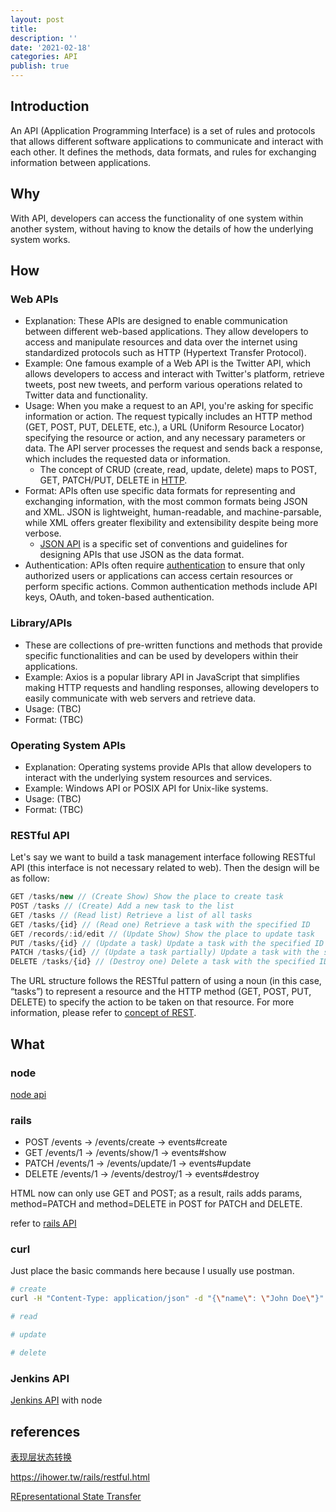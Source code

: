 ```yaml
---
layout: post
title:
description: ''
date: '2021-02-18'
categories: API
publish: true
---
```


## Introduction

An API (Application Programming Interface) is a set of rules and protocols that allows different software applications to communicate and interact with each other. It defines the methods, data formats, and rules for exchanging information between applications.

## Why

With API, developers can access the functionality of one system within another system, without having to know the details of how the underlying system works.

## How

### Web APIs

* Explanation: These APIs are designed to enable communication between different web-based applications. They allow developers to access and manipulate resources and data over the internet using standardized protocols such as HTTP (Hypertext Transfer Protocol).
* Example: One famous example of a Web API is the Twitter API, which allows developers to access and interact with Twitter's platform, retrieve tweets, post new tweets, and perform various operations related to Twitter data and functionality.
* Usage: When you make a request to an API, you're asking for specific information or action. The request typically includes an HTTP method (GET, POST, PUT, DELETE, etc.), a URL (Uniform Resource Locator) specifying the resource or action, and any necessary parameters or data. The API server processes the request and sends back a response, which includes the requested data or information.
  * The concept of CRUD (create, read, update, delete) maps to POST, GET, PATCH/PUT, DELETE in [HTTP]({{site.baseurl}}/internet/2021/04/09/hypertext-transfer-protocol.html).
* Format: APIs often use specific data formats for representing and exchanging information, with the most common formats being JSON and XML. JSON is lightweight, human-readable, and machine-parsable, while XML offers greater flexibility and extensibility despite being more verbose.
  * [JSON API]({{site.baseurl}}/api/2022/08/16/json-api.html) is a specific set of conventions and guidelines for designing APIs that use JSON as the data format.
* Authentication: APIs often require [authentication]({{site.baseurl}}/api/2022/08/17/authentication.html) to ensure that only authorized users or applications can access certain resources or perform specific actions. Common authentication methods include API keys, OAuth, and token-based authentication.

### Library/APIs
  
* These are collections of pre-written functions and methods that provide specific functionalities and can be used by developers within their applications.
* Example: Axios is a popular library API in JavaScript that simplifies making HTTP requests and handling responses, allowing developers to easily communicate with web servers and retrieve data.
* Usage: (TBC)
* Format: (TBC)

### Operating System APIs

* Explanation: Operating systems provide APIs that allow developers to interact with the underlying system resources and services.
* Example: Windows API or POSIX API for Unix-like systems.
* Usage: (TBC)
* Format: (TBC)

### RESTful API

Let's say we want to build a task management interface following RESTful API (this interface is not necessary related to web). Then the design will be as follow:

```javascript
GET /tasks/new // (Create Show) Show the place to create task
POST /tasks // (Create) Add a new task to the list
GET /tasks // (Read list) Retrieve a list of all tasks
GET /tasks/{id} // (Read one) Retrieve a task with the specified ID
GET /records/:id/edit // (Update Show) Show the place to update task
PUT /tasks/{id} // (Update a task) Update a task with the specified ID
PATCH /tasks/{id} // (Update a task partially) Update a task with the specified ID
DELETE /tasks/{id} // (Destroy one) Delete a task with the specified ID
```

The URL structure follows the RESTful pattern of using a noun (in this case, “tasks”) to represent a resource and the HTTP method (GET, POST, PUT, DELETE) to specify the action to be taken on that resource. For more information, please refer to [concept of REST]({{site.baseurl}}/api/2023/01/22/restful.html).

## What

### node

[node api]({{site.baseurl}}/node/2022/01/26/api.html)

### rails

* POST /events -> /events/create -> events#create
* GET /events/1 -> /events/show/1 -> events#show
* PATCH /events/1 -> /events/update/1 -> events#update
* DELETE /events/1 -> /events/destroy/1 -> events#destroy

HTML now can only use GET and POST; as a result, rails adds params, method=PATCH and method=DELETE in POST for PATCH and DELETE.

refer to [rails API]({{site.baseurl}}/rails/2022/02/05/routes.html)

### curl

Just place the basic commands here because I usually use postman.

```bash
# create
curl -H "Content-Type: application/json" -d "{\"name\": \"John Doe\"}" localhost:8080/api/students

# read

# update

# delete
```

### Jenkins API

[Jenkins API]({{site.baseurl}}/api/2022/09/12/jenkins-api.html) with node

## references

[表现层状态转换](https://zh.wikipedia.org/wiki/%E8%A1%A8%E7%8E%B0%E5%B1%82%E7%8A%B6%E6%80%81%E8%BD%AC%E6%8D%A2)

https://ihower.tw/rails/restful.html

[REpresentational State Transfer](https://en.wikipedia.org/wiki/Representational_state_transfer)